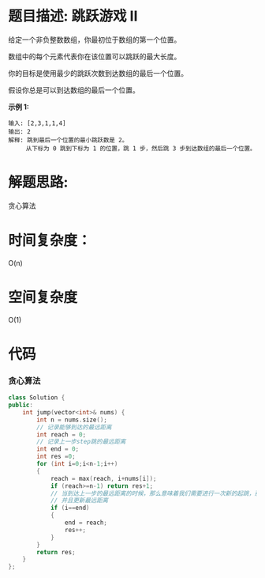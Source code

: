 # 题目描述:  跳跃游戏 II

给定一个非负整数数组，你最初位于数组的第一个位置。

数组中的每个元素代表你在该位置可以跳跃的最大长度。

你的目标是使用最少的跳跃次数到达数组的最后一个位置。

假设你总是可以到达数组的最后一个位置。

**示例 1:**
```
输入: [2,3,1,1,4]
输出: 2
解释: 跳到最后一个位置的最小跳跃数是 2。
     从下标为 0 跳到下标为 1 的位置，跳 1 步，然后跳 3 步到达数组的最后一个位置。
```

  
# 解题思路:
  贪心算法
# 时间复杂度：
  O(n) 
# 空间复杂度
  O(1)
  
# 代码

###  贪心算法
```c++
class Solution {
public:
    int jump(vector<int>& nums) {
        int n = nums.size();
        // 记录能够到达的最远距离
        int reach = 0;
        // 记录上一步step跳的最远距离
        int end = 0;
        int res =0;
        for (int i=0;i<n-1;i++)
        {
            reach = max(reach, i+nums[i]);
            if (reach>=n-1) return res+1;
            // 当到达上一步的最远距离的时候，那么意味着我们需要进行一次新的起跳，那么步数 + 1
            // 并且更新最远距离
            if (i==end)
            {
                end = reach;
                res++;
            }
        }
        return res;
    }
};
```
